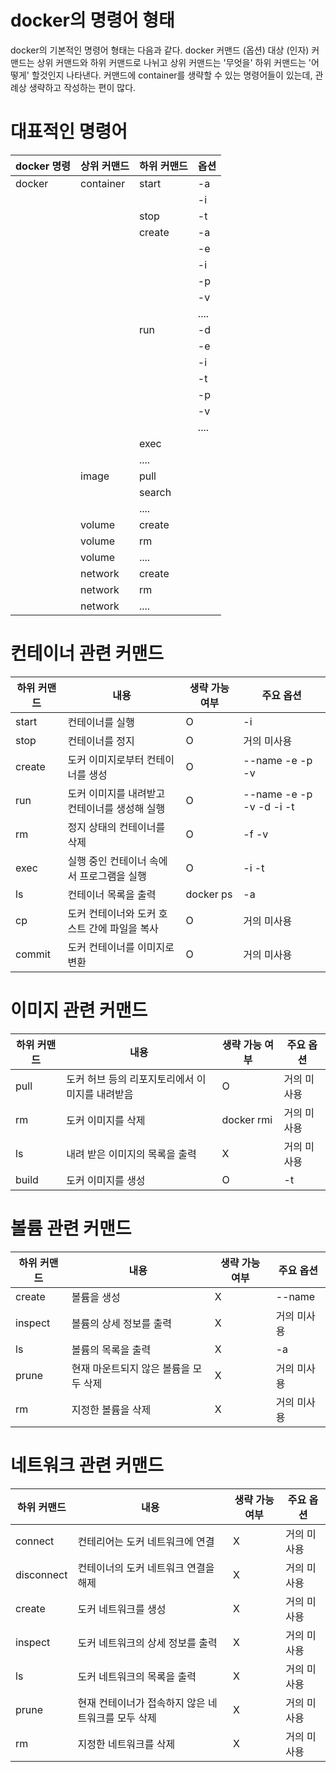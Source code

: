 # docker의 명령어 형태
docker의 기본적인 명령어 형태는 다음과 같다.
docker 커맨드 (옵션) 대상 (인자)
커맨드는 상위 커맨드와 하위 커맨드로 나뉘고 상위 커맨드는 '무엇을' 하위 커맨드는 '어떻게' 할것인지 나타낸다.
커맨드에 container를 생략할 수 있는 명령어들이 있는데, 관례상 생략하고 작성하는 편이 많다.

# 대표적인 명령어
|docker 명령 | 상위 커맨드 | 하위 커맨드 | 옵션|
|---|---|---|---|
|docker|container|start|-a|
| | | |-i|
| | | stop| -t|
| | | create|-a|
| | | | -e|
| | | | -i|
| | | | -p|
| | | | -v|
| | | | ....|
| | | run| -d|
| | | | -e|
| | | | -i|
| | | | -t|
| | | | -p|
| | | | -v|
| | | | ....|
| | | exec| |
| | | ....| |
| |image|pull||
| | |search||
| | |....||
| |volume|create||
| |volume|rm||
| |volume|....||
| |network|create||
| |network|rm||
| |network|....||

# 컨테이너 관련 커맨드
|하위 커맨드|내용|생략 가능 여부|주요 옵션|
|---|---|---|---|
|start|컨테이너를 실행|O|-i|
|stop|컨테이너를 정지|O|거의 미사용|
|create|도커 이미지로부터 컨테이너를 생성|O|--name -e -p -v|
|run|도커 이미지를 내려받고 컨테이너를 생성해 실행|O|--name -e -p -v -d -i -t|
|rm|정지 상태의 컨테이너를 삭제|O|-f -v|
|exec|실행 중인 컨테이너 속에서 프로그램을 실행|O|-i -t|
|ls|컨테이너 목록을 출력|docker ps|-a|
|cp|도커 컨테이너와 도커 호스트 간에 파일을 복사|O|거의 미사용|
|commit|도커 컨테이너를 이미지로 변환|O|거의 미사용|

# 이미지 관련 커맨드
|하위 커맨드|내용|생략 가능 여부|주요 옵션|
|---|---|---|---|
|pull|도커 허브 등의 리포지토리에서 이미지를 내려받음|O|거의 미사용|
|rm|도커 이미지를 삭제|docker rmi|거의 미사용|
|ls|내려 받은 이미지의 목록을 출력|X|거의 미사용|
|build|도커 이미지를 생성|O|-t|

# 볼륨 관련 커맨드
|하위 커맨드|내용|생략 가능 여부|주요 옵션|
|---|---|---|---|
|create|볼륨을 생성|X|--name|
|inspect|볼륨의 상세 정보를 출력|X|거의 미사용|
|ls|볼륨의 목록을 출력|X|-a|
|prune|현재 마운트되지 않은 볼륨을 모두 삭제|X|거의 미사용|
|rm|지정한 볼륨을 삭제|X|거의 미사용|

# 네트워크 관련 커맨드
|하위 커맨드|내용|생략 가능 여부|주요 옵션|
|---|---|---|---|
|connect|컨테리어는 도커 네트워크에 연결|X|거의 미사용|
|disconnect|컨테이너의 도커 네트워크 연결을 해제|X|거의 미사용|
|create|도커 네트워크를 생성|X|거의 미사용|
|inspect|도커 네트워크의 상세 정보를 출력|X|거의 미사용|
|ls|도커 네트워크의 목록을 출력|X|거의 미사용|
|prune|현재 컨테이너가 접속하지 않은 네트워크를 모두 삭제|X|거의 미사용|
|rm|지정한 네트워크를 삭제|X|거의 미사용|

